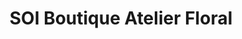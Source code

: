 ---
title: "SOI Boutique Atelier Floral"
url: /bidart/soi-boutique-atelier-floral/
shop: fleuriste
---